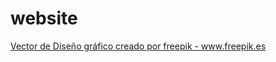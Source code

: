 # website

<a href='https://www.freepik.es/vectores/diseno-grafico'>Vector de Diseño gráfico creado por freepik - www.freepik.es</a>